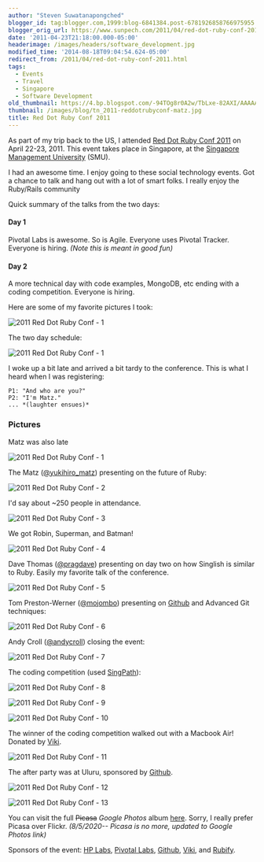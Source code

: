 ```yaml
---
author: "Steven Suwatanapongched"
blogger_id: tag:blogger.com,1999:blog-6841384.post-6781926858766975955
blogger_orig_url: https://www.sunpech.com/2011/04/red-dot-ruby-conf-2011.html
date: '2011-04-23T21:18:00.000-05:00'
headerimage: /images/headers/software_development.jpg
modified_time: '2014-08-18T09:04:54.624-05:00'
redirect_from: /2011/04/red-dot-ruby-conf-2011.html
tags:
  - Events
  - Travel
  - Singapore
  - Software Development
old_thumbnail: https://4.bp.blogspot.com/-94TOg8r0A2w/TbLxe-82AXI/AAAAAAAAmQI/gnzrrMj8CvE/s800/2011-04-22+at+08-17-45.jpg
thumbnail: /images/blog/tn_2011-reddotrubyconf-matz.jpg
title: Red Dot Ruby Conf 2011
---
```


As part of my trip back to the US, I attended [Red Dot Ruby Conf 2011](https://reddotrubyconf.com/) on April 22-23, 2011. This event takes place in Singapore, at the [Singapore Management University](https://www.smu.edu.sg/) (SMU).

I had an awesome time. I enjoy going to these social technology events. Got a chance to talk and hang out with a lot of smart folks. I really enjoy the Ruby/Rails community

Quick summary of the talks from the two days:

#### Day 1
Pivotal Labs is awesome. So is Agile. Everyone uses Pivotal Tracker. Everyone is hiring. *(Note this is meant in good fun)*

#### Day 2
A more technical day with code examples, MongoDB, etc ending with a coding competition. Everyone is hiring.

Here are some of my favorite pictures I took:

![2011 Red Dot Ruby Conf - 1](/images/blog/2011-04-22-at-08-17-45.jpg)

The two day schedule:

![2011 Red Dot Ruby Conf - 1](/images/blog/2011-04-22-at-08-33-25.jpg)

I woke up a bit late and arrived a bit tardy to the conference. This is what I heard when I was registering:

```
P1: "And who are you?"
P2: "I'm Matz."
... *(laughter ensues)*
```

### Pictures

Matz was also late

![2011 Red Dot Ruby Conf - 1](/images/blog/2011-04-22-at-08-19-12.jpg)

The Matz (<a href="https://twitter.com/#!/yukihiro_matz">@yukihiro_matz</a>) presenting on the future of Ruby:

![2011 Red Dot Ruby Conf - 2](/images/blog/2011-04-22-at-10-11-12.jpg)

I'd say about ~250 people in attendance.

![2011 Red Dot Ruby Conf - 3](/images/blog/2011-04-22-at-12-52-25.jpg)

We got Robin, Superman, and Batman!

![2011 Red Dot Ruby Conf - 4](/images/blog/2011-04-22-at-11-16-55.jpg)

Dave Thomas (<a href="https://twitter.com/#!/pragdave">@pragdave</a>) presenting on day two on how Singlish is similar to Ruby. Easily my favorite talk of the conference.

![2011 Red Dot Ruby Conf - 5](/images/blog/2011-04-23-at-09-06-51.jpg)

Tom Preston-Werner (<a href="https://twitter.com/#!/mojombo">@mojombo</a>) presenting on <a href="https://www.github.com/">Github</a> and Advanced Git techniques:  

![2011 Red Dot Ruby Conf - 6](/images/blog/2011-04-23-at-09-40-03.jpg)

Andy Croll (<a href="https://twitter.com/#!/andycroll">@andycroll</a>) closing the event:

![2011 Red Dot Ruby Conf - 7](/images/blog/2011-04-23-at-15-19-06.jpg)

The coding competition (used <a href="https://www.singpath.com/">SingPath</a>):

![2011 Red Dot Ruby Conf - 8](/images/blog/2011-04-23-at-15-52-05.jpg)

![2011 Red Dot Ruby Conf - 9](/images/blog/2011-04-23-at-16-04-33.jpg)

![2011 Red Dot Ruby Conf - 10](/images/blog/2011-04-23-at-16-04-28.jpg)

The winner of the coding competition walked out with a Macbook Air! Donated by <a href="https://www.viki.com/">Viki</a>.  

![2011 Red Dot Ruby Conf - 11](/images/blog/2011-04-23-at-16-26-13.jpg)

The after party was at Uluru, sponsored by <a href="https://www.github.com/">Github</a>.

![2011 Red Dot Ruby Conf - 12](/images/blog/2011-04-23-at-18-34-01.jpg)

![2011 Red Dot Ruby Conf - 13](/images/blog/2011-04-23-at-18-36-18.jpg)

You can visit the full ~~Picasa~~ *Google Photos* album [here](https://photos.app.goo.gl/QuohKBQXqbhXBWSn8). Sorry, I really prefer Picasa over Flickr. *(8/5/2020-- Picasa is no more, updated to Google Photos link)*

Sponsors of the event: [HP Labs](https://www.hpl.hp.com/singapore/), [Pivotal Labs](https://pivotallabs.com/), [Github](https://github.com/), [Viki](https://viki.com/), and [Rubify](https://rubify.com/).